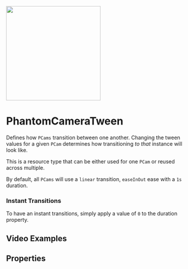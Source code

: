 <img src="/assets/icons/feature-tween.svg" height="256" width="256"/>

# PhantomCameraTween

Defines how `PCams` transition between one another. Changing the tween values for a given `PCam` determines how transitioning _to that_ instance will look like.

This is a resource type that can be either used for one `PCam` or reused across multiple.

By default, all `PCams` will use a `linear` transition, `easeInOut` ease with a `1s` duration.

### Instant Transitions
To have an instant transitions, simply apply a value of `0` to the duration property.

## Video Examples

<VideoTabs propertyName="follow-simple-videos" video2d="../assets/videos/tween-2d.mp4" video3d="../assets/videos/tween-3d.mp4"/>

## Properties

<Property propertyName="duration" propertyType="float" propertyDefault="1">
<template v-slot:propertyDescription>

Defines how long the transition to this `PCam` should last in **seconds**.

</template>
<template v-slot:setMethod>

`void` set_tween_duration(`float` duration)

</template>
<template v-slot:setExample>

::: details Example
```gdscript
pcam.set_tween_duration(4.2)
```
:::

</template>
<template v-slot:getMethod>

`PhantomCameraTween` get_tween_duration()

</template>
<template v-slot:getExample>

::: details Example
```gdscript
pcam.get_tween_duration()
```
:::

</template>
</Property>




<Property propertyName="transition" propertyType="int" propertyDefault="0">
<template v-slot:propertyDescription>

Defines the `Transition` type for the tweening to this `PCam` using the `PhantomCameraTween.TransitionsType` enum.

| Transition Name | Value |
|-----------------|-------|
| LINEAR          | 0     |
| SINE            | 1     |
| QUINT           | 2     |
| QUART           | 3     |
| QUAD            | 4     |
| EXPO            | 5     |
| ELASTIC         | 6     |
| CUBIC           | 7     |
| CIRC            | 8     |
| BOUNCE          | 9     |
| BACK            | 10    |


</template>
<template v-slot:setMethod>

`void` set_tween_transition(`int` transition_type)

</template>
<template v-slot:setExample>

::: details Example
```gdscript
pcam.set_tween_transition(2)

# Instead of applying an int directly,
# it's also possible to supply an enum value like so:
pcam.set_tween_transition(pcam.PhantomCameraTween.TransitionType.QUINT)

```
:::

</template>
<template v-slot:getMethod>

`int` get_tween_transition()

</template>
<template v-slot:getExample>

::: details Example
```gdscript
pcam.get_tween_transition()
```
:::

</template>
</Property>

<Property propertyName="ease" propertyType="int" propertyDefault="2">
<template v-slot:propertyDescription>

Defines the `Ease` type for the tweening to this `PCam` using the `PhantomCameraTween.TweenEases` enum.

| Ease Type   | Value |
|-------------|-------|
| EASE_IN     | 0     |
| EASE_OUT    | 1     |
| EASE_IN_OUT | 2     |
| EASE_OUT_IN | 3     |

</template>
<template v-slot:setMethod>

`void` set_tween_ease(`int` ease_type)

</template>
<template v-slot:setExample>

::: details Example
```gdscript
pcam.set_tween_ease(0)

# Instead of applying an int directly,
# it's also possible to supply an enum value like so
pcam.set_tween_ease(pcam.PhantomCameraTween.EaseType.EASE_IN)

```
:::

</template>
<template v-slot:getMethod>

`int` get_tween_ease()

</template>
<template v-slot:getExample>

::: details Example
```gdscript
pcam.get_tween_ease()
```
:::

</template>
</Property>